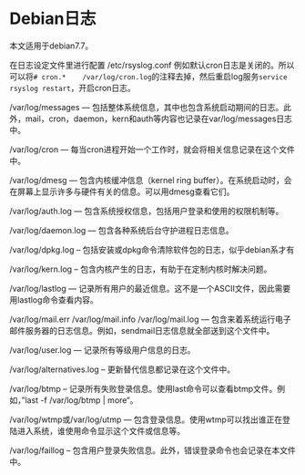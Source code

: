 # Debian日志

本文适用于debian7.7。

在日志设定文件里进行配置 /etc/rsyslog.conf
例如默认cron日志是关闭的。所以可以将`# cron.*    /var/log/cron.log`的注释去掉，然后重启log服务`service rsyslog restart`，开启cron日志。

/var/log/messages — 包括整体系统信息，其中也包含系统启动期间的日志。此外，mail，cron，daemon，kern和auth等内容也记录在var/log/messages日志中。


/var/log/cron — 每当cron进程开始一个工作时，就会将相关信息记录在这个文件中。	

/var/log/dmesg — 包含内核缓冲信息（kernel ring buffer）。在系统启动时，会在屏幕上显示许多与硬件有关的信息。可以用dmesg查看它们。

/var/log/auth.log — 包含系统授权信息，包括用户登录和使用的权限机制等。

/var/log/daemon.log — 包含各种系统后台守护进程日志信息。

/var/log/dpkg.log – 包括安装或dpkg命令清除软件包的日志，似乎debian系才有

/var/log/kern.log – 包含内核产生的日志，有助于在定制内核时解决问题。

/var/log/lastlog — 记录所有用户的最近信息。这不是一个ASCII文件，因此需要用lastlog命令查看内容。

/var/log/mail.err
/var/log/mail.info
/var/log/mail.log — 包含来着系统运行电子邮件服务器的日志信息。例如，sendmail日志信息就全部送到这个文件中。

/var/log/user.log — 记录所有等级用户信息的日志。

/var/log/alternatives.log – 更新替代信息都记录在这个文件中。

/var/log/btmp – 记录所有失败登录信息。使用last命令可以查看btmp文件。例如，”last -f /var/log/btmp | more“。

/var/log/wtmp或/var/log/utmp — 包含登录信息。使用wtmp可以找出谁正在登陆进入系统，谁使用命令显示这个文件或信息等。

/var/log/faillog – 包含用户登录失败信息。此外，错误登录命令也会记录在本文件中。